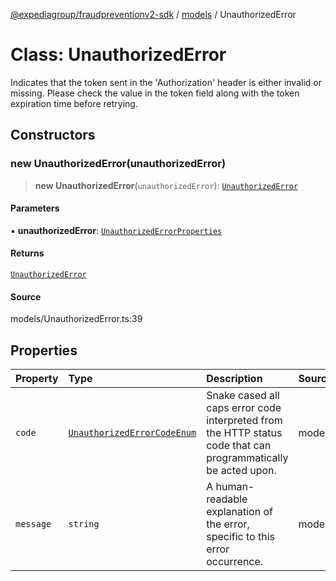 [@expediagroup/fraudpreventionv2-sdk](../../index.md) / [models](../index.md) / UnauthorizedError

# Class: UnauthorizedError

Indicates that the token sent in the \'Authorization\' header is either invalid or missing. Please check the value in the token field along with the token expiration time before retrying.

## Constructors

### new UnauthorizedError(unauthorizedError)

> **new UnauthorizedError**(`unauthorizedError`): [`UnauthorizedError`](UnauthorizedError.md)

#### Parameters

▪ **unauthorizedError**: [`UnauthorizedErrorProperties`](../interfaces/UnauthorizedErrorProperties.md)

#### Returns

[`UnauthorizedError`](UnauthorizedError.md)

#### Source

models/UnauthorizedError.ts:39

## Properties

| Property | Type | Description | Source |
| :------ | :------ | :------ | :------ |
| `code` | [`UnauthorizedErrorCodeEnum`](../type-aliases/UnauthorizedErrorCodeEnum.md) | Snake cased all caps error code interpreted from the HTTP status code that can programmatically be acted upon. | models/UnauthorizedError.ts:32 |
| `message` | `string` | A human-readable explanation of the error, specific to this error occurrence. | models/UnauthorizedError.ts:37 |
